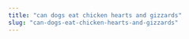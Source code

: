 ```yaml
---
title: "can dogs eat chicken hearts and gizzards"
slug: "can-dogs-eat-chicken-hearts-and-gizzards"
---
```


